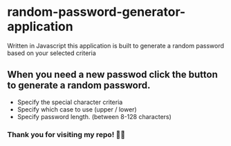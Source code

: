 # random-password-generator-application
Written in Javascript this application is built to generate a random password based on your selected criteria

## When you need a new passwod click the button to generate a random password.
* Specify the special character criteria
* Specify which case to use (upper / lower)
* Specify password length. (between 8-128 characters)

### Thank you for visiting my repo! 🐱‍💻
